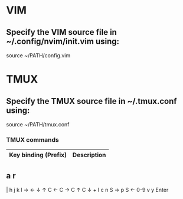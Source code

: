 # VIM

## Specify the VIM source file in ~/.config/nvim/init.vim using:
source ~/PATH/config.vim

# TMUX

## Specify the TMUX source file in ~/.tmux.conf using:
source ~/PATH/tmux.conf

### TMUX commands

Key binding (Prefix) | Description
---------------------|--------------
a
r
-
|
h
j
k
l
→
←
↓
↑
C ←
C →
C ↑
C ↓
+
I
c
n
S →
p
S ←
0-9
v
y
Enter

